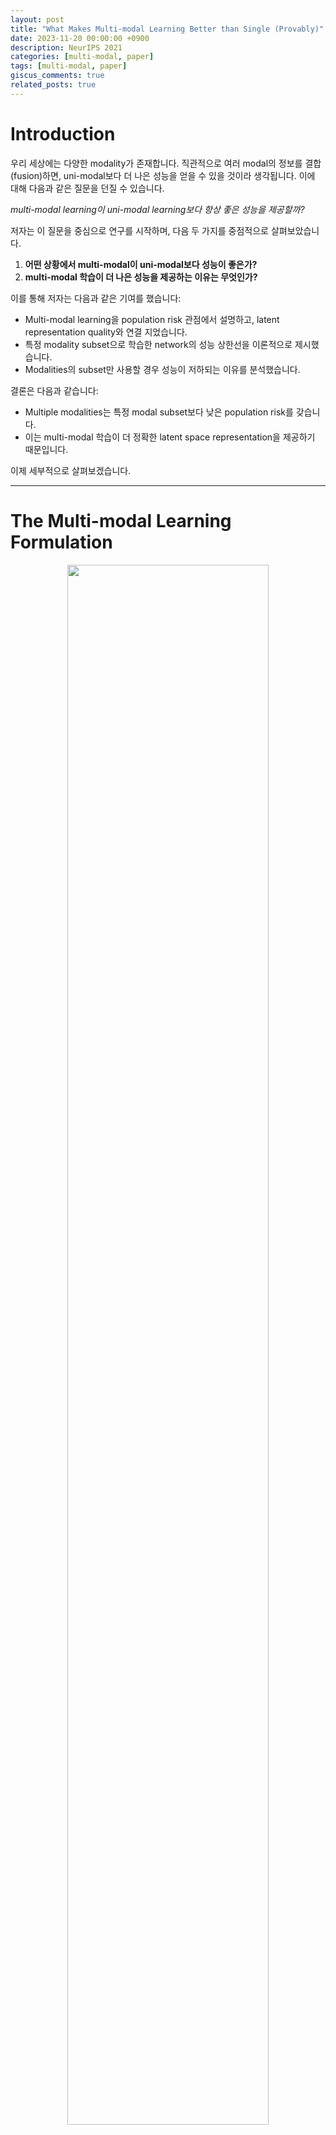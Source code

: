 ```yaml
---
layout: post
title: "What Makes Multi-modal Learning Better than Single (Provably)"
date: 2023-11-20 00:00:00 +0900
description: NeurIPS 2021
categories: [multi-modal, paper]
tags: [multi-modal, paper]
giscus_comments: true
related_posts: true
---
```


# Introduction

우리 세상에는 다양한 modality가 존재합니다. 직관적으로 여러 modal의 정보를 결합(fusion)하면, uni-modal보다 더 나은 성능을 얻을 수 있을 것이라 생각됩니다. 이에 대해 다음과 같은 질문을 던질 수 있습니다.

<p align="center">
  
_multi-modal learning이 uni-modal learning보다 항상 좋은 성능을 제공할까?_

</p>

저자는 이 질문을 중심으로 연구를 시작하며, 다음 두 가지를 중점적으로 살펴보았습니다.

1. **어떤 상황에서 multi-modal이 uni-modal보다 성능이 좋은가?**  
2. **multi-modal 학습이 더 나은 성능을 제공하는 이유는 무엇인가?**

이를 통해 저자는 다음과 같은 기여를 했습니다:

- Multi-modal learning을 population risk 관점에서 설명하고, latent representation quality와 연결 지었습니다.
- 특정 modality subset으로 학습한 network의 성능 상한선을 이론적으로 제시했습니다.
- Modalities의 subset만 사용할 경우 성능이 저하되는 이유를 분석했습니다.

결론은 다음과 같습니다:

- Multiple modalities는 특정 modal subset보다 낮은 population risk를 갖습니다.  
- 이는 multi-modal 학습이 더 정확한 latent space representation을 제공하기 때문입니다.

이제 세부적으로 살펴보겠습니다.

---

# The Multi-modal Learning Formulation

<p align="center">
    <img src="/assets/post/image/multi-modal-vs-uni-modal/figure1.png" width="80%">
</p>

## Multi-modal 데이터의 수학적 정의

K개의 modalities에 대해 데이터는 다음과 같이 표현됩니다.  
$$\mathbb{x}:=(x^{(1)},\cdots,x^{(K)})$$  
이때, $$x^{(k)} \in \mathcal{X}^{(k)}$$ 이며, 전체 input data space는 다음과 같습니다.  
$$\mathcal{X}=\mathcal{X}^{1} \times \cdots \times \mathcal{X}^{k}$$  

target domain은 $$\mathcal{Y}$$, 공통된 latent space는 $$\mathcal{Z}$$로 정의합니다. True mapping은 다음과 같습니다:  
$$g^\star: \mathcal{X} \mapsto \mathcal{Z}, \quad h^\star: \mathcal{Z} \mapsto \mathcal{Y}$$  

데이터의 분포는 다음과 같이 정의됩니다.  
$$\mathbb{P}_\mathcal{D}(\mathbb{x},y)\triangleq\mathbb{P}_{y|x}(y|h^\star\circ g^\star(\mathbb{x}))\mathbb{P}_\mathbb{x}(\mathbb{x})$$  

## Subset Modalities

우리는 K개의 modalities 중 $$\mathcal{N} \leq \mathcal{M}$$ 인 subset을 선택할 수 있습니다.  
이때 modality의 superset은 다음과 같습니다:  
$$\mathcal{X}^\prime := (\mathcal{X}^{(1)}\cup\bot)\times\cdots\times(\mathcal{X}^{(K)}\cup\bot)$$  
여기서 $$\bot$$은 특정 modality를 사용하지 않음을 의미합니다.

modality 선택 함수 $$p_\mathcal{M}$$는 다음과 같이 정의됩니다.  
$$
p_\mathcal{M}(\mathbb{x})^{(k)}=
\begin{cases}
\mathbb{x}^{(k)} & \text{if } k\in\mathcal{M}, \\
\bot & \text{else}.
\end{cases}
$$

## 학습 목표: Empirical Risk Minimization (ERM)

우리의 목표는 ERM에 따라 학습 objective를 최소화하는 것입니다:  
$$
\text{min } \hat{r}(h\circ g_\mathcal{M}) = \frac{1}{m}\sum_{i=1}^ml(h\circ g_\mathcal{M}(\mathbb{x}_i),y_i),
\quad \text{s.t. } h \in \mathcal{H}, g_\mathcal{M} \in \mathcal{G}.
$$

최종적으로 population risk는 다음과 같이 정의됩니다.  
$$r(h\circ g_\mathcal{M})=\mathbb{E}_{(\mathbb{x}_i, y_i)\sim\mathcal{D}}[\hat{r}(h\circ g_\mathcal{M})]$$  

---

# Main Result

### Latent Representation Quality 정의

> **Definition 1.**  
> 데이터 분포에서 학습된 latent representation mapping $$g \in \mathcal{G}$$의 _quality_는 다음과 같이 정의됩니다.  
$$\eta(g) = \text{inf}_{h\in\mathcal{H}}[r(h\circ g)-r(h^\star\circ g^\star)]$$  
즉, true latent space와의 차이를 측정하며, 이를 latent space quality라 부릅니다.

---

## Rademacher Complexity

Model complexity를 측정하는 Rademacher complexity는 다음과 같습니다.  
- $$\mathcal{F}$$를 $$\mathbb{R}^d \mapsto \mathbb{R}$$인 함수 집합으로 정의합니다.  
- $$Z_1, \ldots, Z_m$$은 $$\mathbb{R}^d$$에서 iid로 샘플된 데이터이고, $$S=(Z_1,\ldots,Z_m)$$라고 합니다.  

Empirical Rademacher complexity는 다음과 같이 정의됩니다.  
$$\hat{\mathfrak{R}}_S(\mathcal{F}):=\mathbb{E}_\sigma[\underset{f\in\mathcal{F}}{\text{sup}} \frac{1}{m}\sum_{i=1}^m\sigma_if(Z_i)]$$  

여기서 $$\sigma=(\sigma_1,...,\sigma_m)^\top$$이고, $$\sigma_i$$는 $$\{-1, 1\}$$에서 uniform하게 추출된 random variable입니다.

---

## Latent Space Quality와 Population Risk의 관계

> **Theorem 1.**  
> $$S = \{(x_i, y_i)\}_{i=1}^m$$이 데이터셋이고, $$\mathcal{M}, \mathcal{N}$$은 modality의 두 subset입니다. $$\mathcal{M}$$과 $$\mathcal{N}$$으로 각각 학습된 empirical risk minimizers $$(\hat{h}_\mathcal{M}, \hat{g}_\mathcal{M})$$와 $$(\hat{h}_\mathcal{N}, \hat{g}_\mathcal{N})$$에 대해, 다음이 성립합니다.

$$r(\hat{h}_{\mathcal{M}} \circ \hat{g}_{\mathcal{M}}) - r(\hat{h}_{\mathcal{N}} \circ \hat{g}_{\mathcal{N}}) \leq \gamma_{\mathcal{S}}(\mathcal{M},\mathcal{N}) + \text{O}(1/m)$$  
여기서 $$\gamma_S(\mathcal{M},\mathcal{N})\triangleq\eta(\hat{g}_\mathcal{M})-\eta(\hat{g}_\mathcal{N})$$는 latent space quality의 차이입니다.

---

# Experiment

## Dataset: IEMOCAP  
Interactive Emotional Dyadic Motion Capture 데이터셋을 사용했습니다. 데이터셋에는 Text, Video, Audio 정보가 포함되어 있으며, 발화자의 감정을 예측하는 것이 목표입니다.

### 결과  
1. **Modalities가 많을수록 정확도가 향상됩니다.**  
2. **Sample이 적을 경우, subset modalities가 더 나은 성능을 보일 수 있습니다.**  
3. **Multi-modal 학습은 더 나은 latent space quality를 제공합니다.**

<p align="center">
    <img src="/assets/post/image/multi-modal-vs-uni-modal/table3.png" width="80%">
</p>

---

## 결론

- 데이터 크기가 충분히 클 때 multi-modal을 사용하는 것이 유리합니다.  
- multi-modal 학습은 더 정확한 latent space representation을 학습할 수 있습니다.  
- 이론적 분석과 실험 결과 모두 이를 뒷받침합니다.
